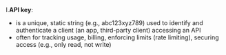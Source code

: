 I.**API key**:
- is a unique, static string (e.g., abc123xyz789) used to identify and authenticate a client (an app, third-party client) accessing an API
- often for tracking usage, billing, enforcing limits (rate limiting), securing access (e.g., only read, not write)

